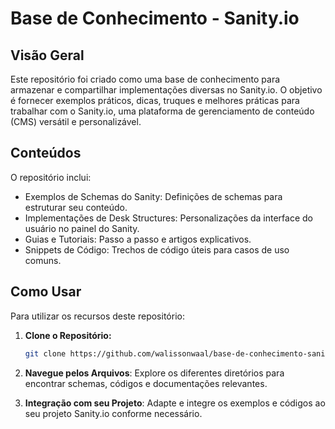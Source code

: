 # Base de Conhecimento - Sanity.io

## Visão Geral

Este repositório foi criado como uma base de conhecimento para armazenar e compartilhar implementações diversas no Sanity.io. O objetivo é fornecer exemplos práticos, dicas, truques e melhores práticas para trabalhar com o Sanity.io, uma plataforma de gerenciamento de conteúdo (CMS) versátil e personalizável.

## Conteúdos

O repositório inclui:

- Exemplos de Schemas do Sanity: Definições de schemas para estruturar seu conteúdo.
- Implementações de Desk Structures: Personalizações da interface do usuário no painel do Sanity.
- Guias e Tutoriais: Passo a passo e artigos explicativos.
- Snippets de Código: Trechos de código úteis para casos de uso comuns.

## Como Usar

Para utilizar os recursos deste repositório:

1. **Clone o Repositório:**

   ```bash
   git clone https://github.com/walissonwaal/base-de-conhecimento-sanity.git
   ```

2. **Navegue pelos Arquivos**:
Explore os diferentes diretórios para encontrar schemas, códigos e documentações relevantes.

3. **Integração com seu Projeto**:
Adapte e integre os exemplos e códigos ao seu projeto Sanity.io conforme necessário.